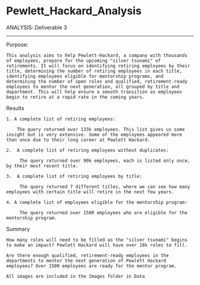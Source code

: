 # Pewlett_Hackard_Analysis

ANALYSIS: Deliverable 3

__________________________________________________________________________________

Purpose: 
    
    This analysis aims to help Pewlett-Hackard, a company with thousands of employees, prepare for the upcoming "silver tsunami" of retirements. It will focus on identifying retiring employees by their title, determining the number of retiring employees in each title, identifying employees eligible for mentorship programs, and determining the number of open roles and qualified, retirement-ready employees to mentor the next generation, all grouped by title and department. This will help ensure a smooth transition as employees begin to retire at a rapid rate in the coming years.



Results

    1. A complete list of retiring employees:
        
        The query returned over 133k employees. This list gives us some insight but is very extensive. Some of the employees appeared more than once due to their long career at Pewlett Hackard. 
    
    2.  A complete list of retiring employees without duplicates:

         The query returned over 90k employees, each is listed only once, by their most recent title. 

    3.  A complete list of retiring employees by title:

         The query returned 7 different titles, where we can see how many employees with certain title will retire in the next few years.

    4. A complete list of employees eligible for the mentorship program:

         The query returned over 1500 employees who are eligible for the mentorship program.


Summary

    How many roles will need to be filled as the "silver tsunami" begins to make an impact? Pewlett Hackard will have over 18k roles to fill.

    Are there enough qualified, retirement-ready employees in the departments to mentor the next generation of Pewlett Hackard employees? Over 1500 employees are ready for the mentor program. 

    All images are included in the Images folder in Data